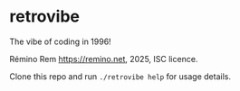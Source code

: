# retrovibe

The vibe of coding in 1996!

Rémino Rem <https://remino.net>, 2025, ISC licence.

Clone this repo and run `./retrovibe help` for usage details.
